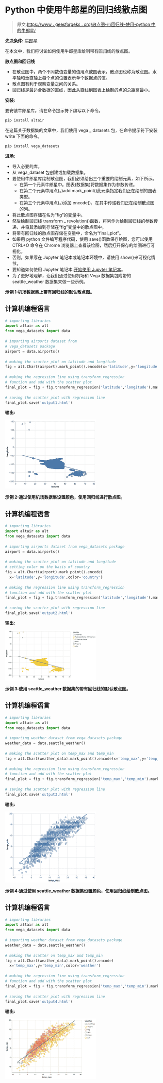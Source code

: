 # Python 中使用牛郎星的回归线散点图

> 原文:[https://www . geesforgeks . org/散点图-带回归线-使用-python 中的牛郎星/](https://www.geeksforgeeks.org/scatter-plot-with-regression-line-using-altair-in-python/)

**先决条件:** [牛郎星](https://www.geeksforgeeks.org/introduction-to-altair-in-python/)

在本文中，我们将讨论如何使用牛郎星库绘制带有回归线的散点图。

**散点图和回归线**

*   在散点图中，两个不同数值变量的值用点或圆表示。散点图也称为散点图。水平轴和垂直轴上每个点的位置表示单个数据点的值。
*   散点图有利于观察变量之间的关系。
*   回归线是最适合数据的直线，因此从直线到图表上绘制的点的总距离最小。

**安装:**

要安装牛郎星库，请在命令提示符下编写以下命令。

```py
pip install altair
```

在这篇关于数据集的文章中，我们使用 vega _ datasets 包，在命令提示符下安装 write 下面的命令。

```py
pip install vega_datasets
```

**进场:**

*   导入必要的库。
*   从 vega_dataset 包创建或加载数据集。
*   要使用牛郎星库绘制散点图，我们必须给出三个重要的绘制元素，如下所示。
    *   在第一个元素牛郎星中。图表(数据集)将数据集作为参数传递。
    *   在第二个元素中用点(。)add mark_point()此元素指定我们正在绘制的图表类型。
    *   在第三个元素中用点(。)添加 encode()，在其中传递我们正在绘制散点图的列。
*   将此散点图存储在名为“fig”的变量中。
*   然后绘制回归线 transform _ revolution()函数，将列作为绘制回归线的参数传递，并将其添加到存储在“fig”变量中的散点图中。
*   将带有回归线的散点图存储在变量中，命名为“final_plot”。
*   如果用 python 文件编写程序代码，使用 save()函数保存绘图，您可以使用 CTRL+O 命令在 Chrome 浏览器上查看该绘图，然后打开保存的绘图进行可视化。
*   否则，如果写在 Jupyter 笔记本或笔记本环境中，请使用 show()来可视化情节。
*   要知道如何使用 Jupyter 笔记本:[开始使用 Jupyter 笔记本](https://www.geeksforgeeks.org/getting-started-with-jupyter-notebook-python/)。
*   为了更好地理解，让我们通过使用机场和 Vega 数据集包附带的 seattle_weather 数据集来做一些示例。

**示例 1:机场数据集上带有回归线的默认散点图。**

## 计算机编程语言

```py
# importing libraries
import altair as alt
from vega_datasets import data

# importing airports dataset from 
# vega_datasets package
airport = data.airports()

# making the scatter plot on latitude and longitude
fig = alt.Chart(airport).mark_point().encode(x='latitude',y='longitude')

# making the regression line using transform_regression 
# function and add with the scatter plot
final_plot = fig + fig.transform_regression('latitude','longitude').mark_line()

# saving the scatter plot with regression line
final_plot.save('output1.html')
```

**输出:**

![](img/5eb990626a0704173cf1af6dfb9ff359.png)

**示例 2:通过使用机场数据集设置颜色，使用回归线进行散点图。**

## 计算机编程语言

```py
# importing libraries
import altair as alt
from vega_datasets import data

# importing airports dataset from vega_datasets package
airport = data.airports()

# making the scatter plot on latitude and longitude
# setting color on the basis of country
fig = alt.Chart(airport).mark_point().encode(
  x='latitude',y='longitude',color='country')

# making the regression line using transform_regression
# function and add with the scatter plot
final_plot = fig + fig.transform_regression('latitude','longitude').mark_line()

# saving the scatter plot with regression line
final_plot.save('output2.html')
```

**输出:**

![](img/4dc9e88d811eedd4c13db7ba2a8712c3.png)

**示例 3:使用 seattle_weather 数据集的带有回归线的默认散点图。**

## 计算机编程语言

```py
# importing libraries
import altair as alt
from vega_datasets import data

# importing weather dataset from vega_datasets package
weather_data = data.seattle_weather()

# making the scatter plot on temp_max and temp_min
fig = alt.Chart(weather_data).mark_point().encode(x='temp_max',y='temp_min')

# making the regression line using transform_regression
# function and add with the scatter plot
final_plot = fig + fig.transform_regression('temp_max','temp_min').mark_line()

# saving the scatter plot with regression line
final_plot.save('output3.html')
```

**输出:**

![](img/45bb4d67fb3763a31a9fb1d97e713a14.png)

**示例 4:通过使用 seattle_weather 数据集设置颜色，使用回归线绘制散点图。**

## 计算机编程语言

```py
# importing libraries
import altair as alt
from vega_datasets import data

# importing weather dataset from vega_datasets package
weather_data = data.seattle_weather()

# making the scatter on temp_max and temp_min
fig = alt.Chart(weather_data).mark_point().encode(
  x='temp_max',y='temp_min',color='weather')

# making the regression line using transform_regression
# function and add with the scatter plot
final_plot = fig + fig.transform_regression('temp_max','temp_min').mark_line()

# saving the scatter plot with regression line
final_plot.save('output4.html')
```

**输出:**

![](img/decabadc3e53220450c364a678d71301.png)
